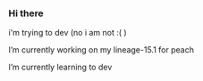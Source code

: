 ### Hi there 
i'm trying to dev (no i am not :(  )
<!--
**iGOR121/iGOR121** is a ✨ _special_ ✨ repository because its `README.md` (this file) appears on your GitHub profile.
 
- 💬 Ask me about ...
How to reach me: telegram (@id1otina)
- 😄 Pronouns: ...
-->
I’m currently working on my lineage-15.1 for peach

I’m currently learning to dev 

<!-- I’m looking to collaborate on making buildable kernel for xiaomi toco

I’m looking for help with my developments

How to reach me: telegram (@id1otina)

Fun fact: i know how to git

